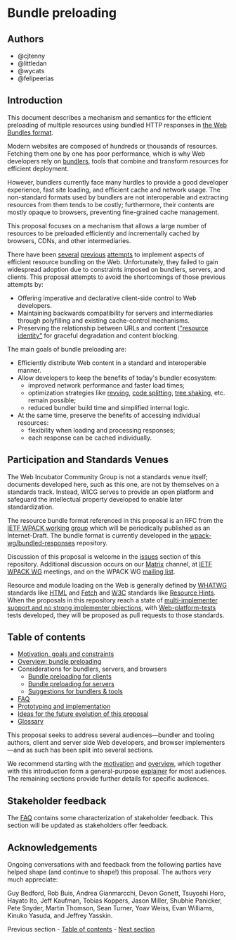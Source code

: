 # Bundle preloading

## Authors

* @cjtenny
* @littledan
* @wycats
* @felipeerias

## Introduction

This document describes a mechanism and semantics for the efficient preloading of multiple resources using bundled HTTP responses in [the Web Bundles format](https://github.com/wpack-wg/bundled-responses).

Modern websites are composed of hundreds or thousands of resources. Fetching them one by one has poor performance, which is why Web developers rely on [bundlers](./glossary.md#bundler), tools that combine and transform resources for efficient deployment.

However, bundlers currently face many hurdles to provide a good developer experience, fast site loading, and efficient cache and network usage. The non-standard formats used by bundlers are not interoperable and extracting resources from them tends to be costly; furthermore, their contents are mostly opaque to browsers, preventing fine-grained cache management.

This proposal focuses on a mechanism that allows a large number of resources to be preloaded efficiently and incrementally cached by browsers, CDNs, and other intermediaries.

There have been [several](https://en.wikipedia.org/wiki/HTTP/2_Server_Push) [previous](https://datatracker.ietf.org/doc/html/rfc7541) [attempts](https://datatracker.ietf.org/doc/html/draft-ietf-httpbis-cache-digest-05) to implement aspects of efficient resource bundling on the Web. Unfortunately, they failed to gain widespread adoption due to constraints imposed on bundlers, servers, and clients. This proposal attempts to avoid the shortcomings of those previous attempts by:

- Offering imperative and declarative client-side control to Web developers.
- Maintaining backwards compatibility for servers and intermediaries through polyfilling and existing cache-control mechanisms.
- Preserving the relationship between URLs and content (["resource identity"](./glossary.md#rsrcidentity) for graceful degradation and content blocking.

<!-- TODO complete and sync with other docs -->

The main goals of bundle preloading are:

- Efficiently distribute Web content in a standard and interoperable manner.
- Allow developers to keep the benefits of today's bundler ecosystem:
  * improved network performance and faster load times;
  * optimization strategies like [revving](./glossary.md#revving), [code splitting](./glossary.md#codesplitting), [tree shaking](./glossary.md#treeshaking), etc. remain possible;
  * reduced bundler build time and simplified internal logic.
- At the same time, preserve the benefits of accessing individual resources:
  * flexibility when loading and processing responses;
  * each response can be cached individually.

## Participation and Standards Venues

The Web Incubator Community Group is not a standards venue itself; documents developed here, such as this one, are not by themselves on a standards track. Instead, WICG serves to provide an open platform and safeguard the intellectual property developed to enable later standardization.

The resource bundle format referenced in this proposal is an RFC from the [IETF WPACK working group](https://datatracker.ietf.org/group/wpack/about/) which will be periodically published as an Internet-Draft. The bundle format is currently developed in the [wpack-wg/bundled-responses](https://github.com/wpack-wg/bundled-responses) repository.

Discussion of this proposal is welcome in the [issues](https://github.com/WICG/resource-bundles/issues) section of this repository. Additional discussion occurs on our [Matrix](https://matrix.to/#/#bundle-preloading:igalia.com) channel, at [IETF WPACK WG](https://datatracker.ietf.org/wg/wpack/about/) meetings, and on the WPACK WG [mailing list](https://www.ietf.org/mailman/listinfo/wpack).

Resource and module loading on the Web is generally defined by [WHATWG](https://whatwg.org/) standards like [HTML](https://html.spec.whatwg.org/) and [Fetch](https://fetch.spec.whatwg.org/) and [W3C](https://www.w3.org/) standards like [Resource Hints](https://w3c.github.io/resource-hints/). When the proposals in this repository reach a state of [multi-implementer support and no strong implementer objections](https://whatwg.org/working-mode), with [Web-platform-tests](https://github.com/web-platform-tests/wpt/) tests developed, they will be proposed as pull requests to those standards.

## Table of contents

- [Motivation, goals and constraints](./motivation.md)
- [Overview: bundle preloading](./overview.md)
- Considerations for bundlers, servers, and browsers
  - [Bundle preloading for clients](./subresource-loading-client.md)
  - [Bundle preloading for servers](./subresource-loading-server.md)
  - [Suggestions for bundlers & tools](./subresource-loading-tools.md)
- [FAQ](./faq.md)
- [Prototyping and implementation](./implementation.md) 
- [Ideas for the future evolution of this proposal](./subresource-loading-evolution.md)
- [Glossary](./glossary.md)

This proposal seeks to address several audiences—bundler and tooling authors, client and server side Web developers, and browser implementers—and as such has been split into several sections.

We recommend starting with the [motivation](./motivation.md) and [overview](./overview.md), which together with this introduction form a general-purpose [explainer](https://w3ctag.github.io/explainers) for most audiences. The remaining sections provide further details for specific audiences.

## Stakeholder feedback

The [FAQ](./faq.md) contains some characterization of stakeholder feedback. This section will be updated as stakeholders offer feedback.

## Acknowledgements

Ongoing conversations with and feedback from the following parties have helped shape (and continue to shape!) this proposal. The authors very much appreciate:

Guy Bedford, Rob Buis, Andrea Gianmarcchi, Devon Gonett, Tsuyoshi Horo, Hayato Ito, Jeff Kaufman, Tobias Koppers, Jason Miller, Shubhie Panicker, Pete Snyder, Martin Thomson, Sean Turner, Yoav Weiss, Evan Williams, Kinuko Yasuda, and Jeffrey Yasskin.

Previous section - [Table of contents](./README.md#table-of-contents) - [Next section](./motivation.md)
